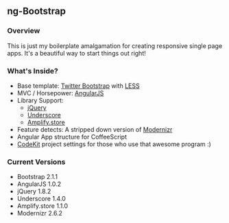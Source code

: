 ## ng-Bootstrap

### Overview

This is just my boilerplate amalgamation for creating responsive single page apps.  It's a beautiful way to start things out right!

### What's Inside?

* Base template: [Twitter Bootstrap]() with [LESS](http://lesscss.org/)
* MVC / Horsepower: [AngularJS](http://angularjs.org/)
* Library Support:
    * [jQuery](http://jquery.com/)
    * [Underscore](http://underscorejs.org/)
    * [Amplify.store](http://amplifyjs.com)
* Feature detects: A stripped down version of [Modernizr](http://modernizr.com/download/#-fontface-backgroundsize-borderradius-boxshadow-opacity-rgba-textshadow-cssanimations-generatedcontent-cssgradients-csstransforms-csstransforms3d-csstransitions-hashchange-history-input-inputtypes-localstorage-sessionstorage-shiv-mq-cssclasses-teststyles-testprop-testallprops-hasevent-prefixes-domprefixes-css_backgroundsizecover-css_boxsizing-css_lastchild-json-load)
* Angular App structure for CoffeeScript
* [CodeKit](http://incident57.com/codekit/) project settings for those who use that awesome program :)

### Current Versions

* Bootstrap 2.1.1
* AngularJS 1.0.2
* jQuery 1.8.2
* Underscore 1.4.0
* Amplify.store 1.1.0
* Modernizr 2.6.2